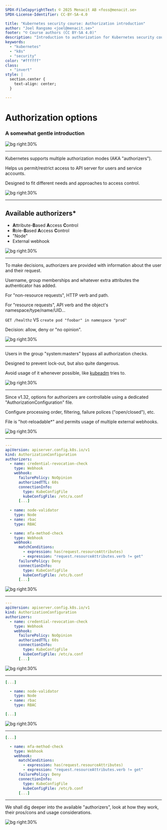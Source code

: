 ```yaml
---
SPDX-FileCopyrightText: © 2025 Menacit AB <foss@menacit.se>
SPDX-License-Identifier: CC-BY-SA-4.0

title: "Kubernetes security course: Authorization introduction"
author: "Joel Rangsmo <joel@menacit.se>"
footer: "© Course authors (CC BY-SA 4.0)"
description: "Introduction to authorization for Kubernetes security course"
keywords:
  - "kubernetes"
  - "k8s"
  - "security"
color: "#ffffff"
class:
  - "invert"
style: |
  section.center {
    text-align: center;
  }

---
```

<!-- _footer: "%ATTRIBUTION_PREFIX% Marcin Wichary (CC BY 2.0)" -->
# Authorization options
### A somewhat gentle introduction

![bg right:30%](images/abandoned_factory_bridge.jpg)

<!--
-->

---
<!-- _footer: "%ATTRIBUTION_PREFIX% Marcin Wichary (CC BY 2.0)" -->
Kubernetes supports multiple
authorization modes (AKA "authorizers").  
  
Helps us permit/restrict access to
API server for users and service accounts.  

Designed to fit different needs and
approaches to access control.

![bg right:30%](images/abandoned_factory_bridge.jpg)

<!--
-->

---
<!-- _footer: "%ATTRIBUTION_PREFIX% Kuhnmi (CC BY 2.0)" -->
## Available authorizers\*
- **A**ttribute-**B**ased **A**ccess **C**ontrol
- **R**ole-**B**ased **A**ccess **C**ontrol
- "Node"
- External webhook

![bg right:30%](images/bird_orange_black.jpg)

<!--
-->

---
<!-- _footer: "%ATTRIBUTION_PREFIX% Todd Van Hoosear (CC BY-SA 2.0)" -->
To make decisions, authorizers are provided with
information about the user and their request.

Username, group memberships and whatever
extra attributes the authenticator has added.  

For "non-resource requests", HTTP verb and path.

For "resource requests", API verb and
the object's namespace/type/name/UID...

`GET /healthz` VS
`create pod "foobar" in namespace "prod"`  

Decision: allow, deny or "no opinion".

![bg right:30%](images/exposed_engine.jpg)

<!--
-->

---
<!-- _footer: "%ATTRIBUTION_PREFIX% Mauricio Snap (CC BY 2.0)" -->
Users in the group "system:masters"
bypass all authorization checks.  

Designed to prevent lock-out,
but also quite dangerous.  

Avoid usage of it whenever possible,
like [kubeadm](https://raesene.github.io/blog/2024/01/06/when-is-admin-not-admin/) tries to.

![bg right:30%](images/green_eye.jpg)

<!--
-->

---
<!-- _footer: "%ATTRIBUTION_PREFIX% Freed eXplorer (CC BY 2.0)" -->
Since v1.32, options for authorizers
are controllable using a dedicated
"AuthorizationConfiguration" file.

Configure processing order, filtering,
failure polices ("open/closed"), etc.  

File is "hot-reloadable\*" and permits
usage of multiple external webhooks.

![bg right:30%](images/tunnel_train.jpg)

<!--
-->

---
<!-- _footer: "%ATTRIBUTION_PREFIX% Freed eXplorer (CC BY 2.0)" -->
```yaml
---
apiVersion: apiserver.config.k8s.io/v1
kind: AuthorizationConfiguration
authorizers:
  - name: credential-revocation-check
    type: Webhook
    webhook:
      failurePolicy: NoOpinion
      authorizedTTL: 60s
      connectionInfo:
        type: KubeConfigFile
        kubeConfigFile: /etc/a.conf
      [...]
      
  - name: node-validator
    type: Node
  - name: rbac
    type: RBAC

  - name: mfa-method-check
    type: Webhook
    webhook:
      matchConditions:
        - expression: has(request.resourceAttributes)
        - expression: "request.resourceAttributes.verb != get"
      failurePolicy: Deny
      connectionInfo:
        type: KubeConfigFile
        kubeConfigFile: /etc/b.conf
      [...]
```

![bg right:30%](images/tunnel_train.jpg)

---
<!-- _footer: "%ATTRIBUTION_PREFIX% Freed eXplorer (CC BY 2.0)" -->
```yaml
---
apiVersion: apiserver.config.k8s.io/v1
kind: AuthorizationConfiguration
authorizers:
  - name: credential-revocation-check
    type: Webhook
    webhook:
      failurePolicy: NoOpinion
      authorizedTTL: 60s
      connectionInfo:
        type: KubeConfigFile
        kubeConfigFile: /etc/a.conf
      [...]
```

![bg right:30%](images/tunnel_train.jpg)

---
<!-- _footer: "%ATTRIBUTION_PREFIX% Freed eXplorer (CC BY 2.0)" -->
```yaml
[...]

  - name: node-validator
    type: Node
  - name: rbac
    type: RBAC

[...]
```

![bg right:30%](images/tunnel_train.jpg)

---
```yaml
[...]

  - name: mfa-method-check
    type: Webhook
    webhook:
      matchConditions:
        - expression: has(request.resourceAttributes)
        - expression: "request.resourceAttributes.verb != get"
      failurePolicy: Deny
      connectionInfo:
        type: KubeConfigFile
        kubeConfigFile: /etc/b.conf
      [...]
```

---
<!-- _footer: "%ATTRIBUTION_PREFIX% Marcin Wichary (CC BY 2.0)" -->
We shall dig deeper into the available
"authorizers", look at how they work,
their pros/cons and usage considerations.

![bg right:30%](images/abandoned_factory_bridge.jpg)

<!--
-->
